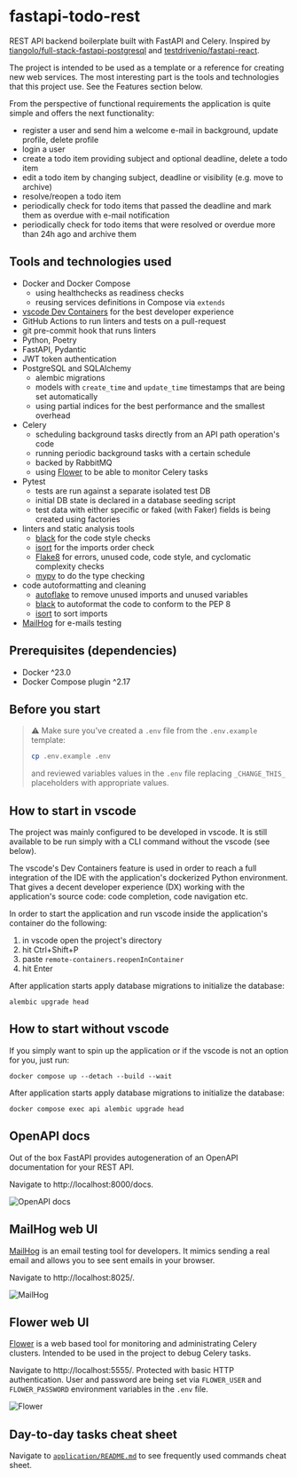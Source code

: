# fastapi-todo-rest


REST API backend boilerplate built with FastAPI and Celery. Inspired by [tiangolo/full-stack-fastapi-postgresql](https://github.com/tiangolo/full-stack-fastapi-postgresql) and [testdrivenio/fastapi-react](https://github.com/testdrivenio/fastapi-react).

The project is intended to be used as a template or a reference for creating new web services. The most interesting part is the tools and technologies that this project use. See the Features section below.

From the perspective of functional requirements the application is quite simple and offers the next functionality:
- register a user and send him a welcome e-mail in background, update profile, delete profile
- login a user
- create a todo item providing subject and optional deadline, delete a todo item
- edit a todo item by changing subject, deadline or visibility (e.g. move to archive)
- resolve/reopen a todo item
- periodically check for todo items that passed the deadline and mark them as overdue with e-mail notification
- periodically check for todo items that were resolved or overdue more than 24h ago and archive them

## Tools and technologies used

- Docker and Docker Compose
  - using healthchecks as readiness checks
  - reusing services definitions in Compose via `extends`
- [vscode Dev Containers](https://code.visualstudio.com/docs/devcontainers/containers) for the best developer experience
- GitHub Actions to run linters and tests on a pull-request
- git pre-commit hook that runs linters
- Python, Poetry
- FastAPI, Pydantic
- JWT token authentication
- PostgreSQL and SQLAlchemy
  - alembic migrations
  - models with `create_time` and `update_time` timestamps that are being set automatically
  - using partial indices for the best performance and the smallest overhead
- Celery
  - scheduling background tasks directly from an API path operation's code
  - running periodic background tasks with a certain schedule
  - backed by RabbitMQ
  - using [Flower](https://github.com/mher/flower) to be able to monitor Celery tasks
- Pytest
  - tests are run against a separate isolated test DB
  - initial DB state is declared in a database seeding script
  - test data with either specific or faked (with Faker) fields is being created using factories
- linters and static analysis tools
  - [black](https://pypi.org/project/black/) for the code style checks
  - [isort](https://pycqa.github.io/isort/) for the imports order check
  - [Flake8](https://flake8.pycqa.org/en/latest/) for errors, unused code, code style, and cyclomatic complexity checks
  - [mypy](https://www.mypy-lang.org/) to do the type checking
- code autoformatting and cleaning
  - [autoflake](https://pypi.org/project/autoflake/) to remove unused imports and unused variables
  - [black](https://pypi.org/project/black/) to autoformat the code to conform to the PEP 8
  - [isort](https://pycqa.github.io/isort/) to sort imports
- [MailHog](https://github.com/mailhog/MailHog) for e-mails testing


## Prerequisites (dependencies)

- Docker ^23.0
- Docker Compose plugin ^2.17


## Before you start

> ⚠️ Make sure you've created a `.env` file from the `.env.example` template:
> ```sh
> cp .env.example .env
> ```
> and reviewed variables values in the `.env` file replacing `_CHANGE_THIS_` placeholders with appropriate values.


## How to start in vscode

The project was mainly configured to be developed in vscode. It is still available to be run simply with a CLI command without the vscode (see below).

The vscode's Dev Containers feature is used in order to reach a full integration of the IDE with the application's dockerized Python environment. That gives a decent developer experience (DX) working with the application's source code: code completion, code navigation etc.

In order to start the application and run vscode inside the application's container do the following:

1. in vscode open the project's directory
2. hit Ctrl+Shift+P
3. paste `remote-containers.reopenInContainer`
4. hit Enter

After application starts apply database migrations to initialize the database:
```
alembic upgrade head
```


## How to start without vscode

If you simply want to spin up the application or if the vscode is not an option for you, just run:
```
docker compose up --detach --build --wait
```

After application starts apply database migrations to initialize the database:
```
docker compose exec api alembic upgrade head
```


## OpenAPI docs

Out of the box FastAPI provides autogeneration of an OpenAPI documentation for your REST API.

Navigate to http://localhost:8000/docs.

![OpenAPI docs](./img/openapi.png "OpenAPI docs")


## MailHog web UI

[MailHog](https://github.com/mailhog/MailHog) is an email testing tool for developers. It mimics sending a real email and allows you to see sent emails in your browser.

Navigate to http://localhost:8025/.

![MailHog](./img/mailhog.png "MailHog")

## Flower web UI

[Flower](https://github.com/mher/flower) is a web based tool for monitoring and administrating Celery clusters. Intended to be used in the project to debug Celery tasks.

Navigate to http://localhost:5555/. Protected with basic HTTP authentication. User and password are being set via `FLOWER_USER` and `FLOWER_PASSWORD` environment variables in the `.env` file.

![Flower](./img/flower.png "Flower")


## Day-to-day tasks cheat sheet

Navigate to [`application/README.md`](./application/README.md) to see frequently used commands cheat sheet.
